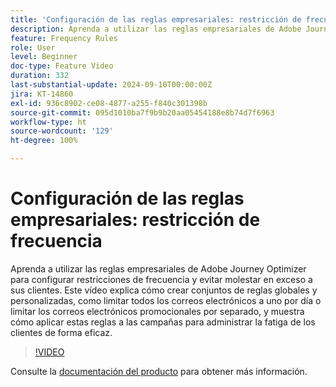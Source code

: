 ```yaml
---
title: 'Configuración de las reglas empresariales: restricción de frecuencia'
description: Aprenda a utilizar las reglas empresariales de Adobe Journey Optimizer (AJO) para configurar restricciones de frecuencia y evitar solicitar en exceso a sus clientes. Este vídeo explica cómo crear conjuntos de reglas globales y personalizadas, como limitar todos los correos electrónicos a uno por día o limitar los correos electrónicos promocionales por separado, y muestra cómo aplicar estas reglas a las campañas para administrar la fatiga de los clientes de forma eficaz.
feature: Frequency Rules
role: User
level: Beginner
doc-type: Feature Video
duration: 332
last-substantial-update: 2024-09-10T00:00:00Z
jira: KT-14860
exl-id: 936c8902-ce08-4877-a255-f840c301398b
source-git-commit: 095d1010ba7f9b9b20aa05454188e8b74d7f6963
workflow-type: ht
source-wordcount: '129'
ht-degree: 100%

---
```


# Configuración de las reglas empresariales: restricción de frecuencia

Aprenda a utilizar las reglas empresariales de Adobe Journey Optimizer para configurar restricciones de frecuencia y evitar molestar en exceso a sus clientes. Este vídeo explica cómo crear conjuntos de reglas globales y personalizadas, como limitar todos los correos electrónicos a uno por día o limitar los correos electrónicos promocionales por separado, y muestra cómo aplicar estas reglas a las campañas para administrar la fatiga de los clientes de forma eficaz.

>[!VIDEO](https://video.tv.adobe.com/v/3433395/?learn=on)

Consulte la [documentación del producto](https://experienceleague.adobe.com/es/docs/journey-optimizer/using/configuration/frequency-rules) para obtener más información.
